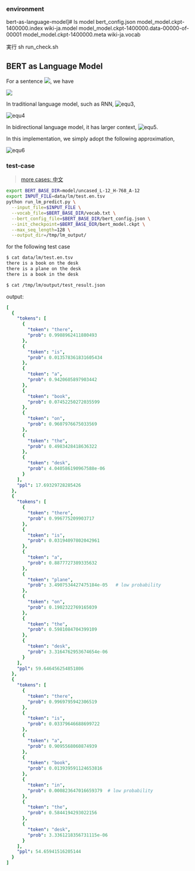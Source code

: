 ### environment

bert-as-language-model]# ls model
bert_config.json                              model_model.ckpt-1400000.index  wiki-ja.model
model_model.ckpt-1400000.data-00000-of-00001  model_model.ckpt-1400000.meta   wiki-ja.vocab

実行
sh run_check.sh


## BERT as Language Model



For a sentence <!-- S = w_1, w_2,..., w_k --> ![](https://user-images.githubusercontent.com/13825126/51437437-6d600100-1cd9-11e9-993a-c119186c5f6e.gif), we have


![](https://user-images.githubusercontent.com/13825126/51437439-7355e200-1cd9-11e9-88fe-3d4c9fc2229b.gif)
<!-- p(S) = \prod_{i=1}^{k} p(w_i | context) -->


In traditional language model, such as RNN,  <!-- context = w_1, ..., w_{i-1} --> ![equ3](https://user-images.githubusercontent.com/13825126/51437440-73ee7880-1cd9-11e9-9a78-7cf21bd04bf6.gif), 

![equ4](https://user-images.githubusercontent.com/13825126/51437441-781a9600-1cd9-11e9-8d6d-4a720d04347c.gif)
<!-- p(S) = \prod_{i=1}^{k} p(w_i | w_1, ..., w_{i-1}) -->

In bidirectional language model, it has larger context, <!-- context = w_1, ..., w_{i-1},w_{i+1},...,w_k -->
![equ5](https://user-images.githubusercontent.com/13825126/51437442-781a9600-1cd9-11e9-8207-87718b8f6a28.gif).

In this implementation, we simply adopt the following approximation,

![equ6](https://user-images.githubusercontent.com/13825126/51437443-78b32c80-1cd9-11e9-917e-88824d3e456f.gif)
<!-- p(S) \approx \prod_{i=1}^{k} p(w_i | w_1, ..., w_{i-1},w_{i+1}, ...,w_k) -->

<!--
1. 近似相等
2. 句子越长，单个word预测的概率越大，ppl越大？传统的RNN也有这个问题
-->

<!-- n-gram
n-gram models construct tables of conditional probabilities for the next word,

Under Markov assumption, the context is the all the 
-->


### test-case

> [more cases: 中文](cases/test.zh.md)


```bash
export BERT_BASE_DIR=model/uncased_L-12_H-768_A-12
export INPUT_FILE=data/lm/test.en.tsv
python run_lm_predict.py \
  --input_file=$INPUT_FILE \
  --vocab_file=$BERT_BASE_DIR/vocab.txt \
  --bert_config_file=$BERT_BASE_DIR/bert_config.json \
  --init_checkpoint=$BERT_BASE_DIR/bert_model.ckpt \
  --max_seq_length=128 \
  --output_dir=/tmp/lm_output/
```

for the following test case

```bash
$ cat data/lm/test.en.tsv 
there is a book on the desk
there is a plane on the desk
there is a book in the desk

$ cat /tmp/lm/output/test_result.json
```
output:

```yml
[
  {
    "tokens": [
      {
        "token": "there",
        "prob": 0.9988962411880493
      },
      {
        "token": "is",
        "prob": 0.013578361831605434
      },
      {
        "token": "a",
        "prob": 0.9420605897903442
      },
      {
        "token": "book",
        "prob": 0.07452250272035599
      },
      {
        "token": "on",
        "prob": 0.9607976675033569
      },
      {
        "token": "the",
        "prob": 0.4983428418636322
      },
      {
        "token": "desk",
        "prob": 4.040586190967588e-06
      }
    ],
    "ppl": 17.69329728285426
  },
  {
    "tokens": [
      {
        "token": "there",
        "prob": 0.996775209903717
      },
      {
        "token": "is",
        "prob": 0.03194097802042961
      },
      {
        "token": "a",
        "prob": 0.8877727389335632
      },
      {
        "token": "plane",
        "prob": 3.4907534427475184e-05   # low probability
      },
      {
        "token": "on",
        "prob": 0.1902322769165039
      },
      {
        "token": "the",
        "prob": 0.5981084704399109
      },
      {
        "token": "desk",
        "prob": 3.3164762953674654e-06
      }
    ],
    "ppl": 59.646456254851806
  },
  {
    "tokens": [
      {
        "token": "there",
        "prob": 0.9969795942306519
      },
      {
        "token": "is",
        "prob": 0.03379646688699722
      },
      {
        "token": "a",
        "prob": 0.9095568060874939
      },
      {
        "token": "book",
        "prob": 0.013939591124653816
      },
      {
        "token": "in",
        "prob": 0.000823647016659379  # low probability
      },
      {
        "token": "the",
        "prob": 0.5844194293022156
      },
      {
        "token": "desk",
        "prob": 3.3361218356731115e-06
      }
    ],
    "ppl": 54.65941516205144
  }
]
```




